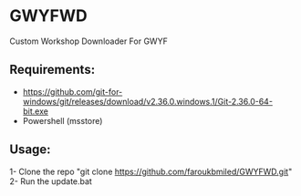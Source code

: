# GWYFWD
Custom Workshop Downloader For GWYF 

## Requirements: <br />
- https://github.com/git-for-windows/git/releases/download/v2.36.0.windows.1/Git-2.36.0-64-bit.exe <br />
- Powershell (msstore) <br />

## Usage: <br />
1- Clone the repo "git clone https://github.com/faroukbmiled/GWYFWD.git" <br />
2- Run the update.bat

